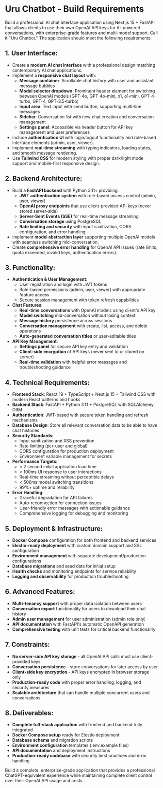 # Uru Chatbot - Build Requirements

Build a professional AI chat interface application using Next.js 15 + FastAPI that allows clients to use their own OpenAI API keys for AI-powered conversations, with enterprise-grade features and multi-model support. Call it "Uru Chatbot." The application should meet the following requirements:

## 1. User Interface:
- Create a **modern AI chat interface** with a professional design matching contemporary AI chat applications.
- Implement a **responsive chat layout** with:
  - **Message container**: Scrollable chat history with user and assistant message bubbles
  - **Model selector dropdown**: Prominent header element for switching between OpenAI models (GPT-4o, GPT-4o-mini, o1, o1-mini, GPT-4-turbo, GPT-4, GPT-3.5-turbo) 
  - **Input area**: Text input with send button, supporting multi-line messages
  - **Sidebar**: Conversation list with new chat creation and conversation management
  - **Settings panel**: Accessible via header button for API key management and user preferences
- Include **authentication UI** with login/logout functionality and role-based interface elements (admin, user, viewer).
- Implement **real-time streaming** with typing indicators, loading states, and smooth message rendering.
- Use **Tailwind CSS** for modern styling with proper dark/light mode support and mobile-first responsive design.

## 2. Backend Architecture:
- Build a **FastAPI backend** with Python 3.11+ providing:
  - **JWT authentication system** with role-based access control (admin, user, viewer)
  - **OpenAI proxy endpoints** that use client-provided API keys (never stored server-side)
  - **Server-Sent Events (SSE)** for real-time message streaming
  - **Conversation storage** using PostgreSQL
  - **Rate limiting and security** with input sanitization, CORS configuration, and error handling
- Implement **model abstraction layer** supporting multiple OpenAI models with seamless switching mid-conversation.
- Create **comprehensive error handling** for OpenAI API issues (rate limits, quota exceeded, invalid keys, authentication errors).

## 3. Functionality:
- **Authentication & User Management**:
  - User registration and login with JWT tokens
  - Role-based permissions (admin, user, viewer) with appropriate feature access
  - Secure session management with token refresh capabilities
- **Chat Features**:
  - **Real-time conversations** with OpenAI models using client's API key
  - **Model switching** mid-conversation without losing context
  - **Message history** persistence across sessions
  - **Conversation management** with create, list, access, and delete operations
  - **Auto-generated conversation titles** or user-editable titles
- **API Key Management**:
  - **Settings panel** for secure API key entry and validation
  - **Client-side encryption** of API keys (never sent to or stored on server)
  - **Real-time validation** with helpful error messages and troubleshooting guidance

## 4. Technical Requirements:
- **Frontend Stack**: React 19 + TypeScript + Next.js 15 + Tailwind CSS with modern React patterns and hooks
- **Backend Stack**: FastAPI + Python 3.11 + PostgreSQL with SQLAlchemy ORM
- **Authentication**: JWT-based with secure token handling and refresh mechanisms
- **Database Design**: Store all relevant conversation data to be able to have chat histories
- **Security Standards**:
  - Input sanitization and XSS prevention
  - Rate limiting (per-user and global)
  - CORS configuration for production deployment
  - Environment variable management for secrets
- **Performance Targets**:
  - < 2 second initial application load time
  - < 100ms UI response to user interactions
  - Real-time streaming without perceptible delays
  - < 500ms model switching transitions
  - 99%+ uptime and reliability
- **Error Handling**:
  - Graceful degradation for API failures
  - Auto-reconnection for connection issues
  - User-friendly error messages with actionable guidance
  - Comprehensive logging for debugging and monitoring

## 5. Deployment & Infrastructure:
- **Docker Compose** configuration for both frontend and backend services
- **Elestio-ready deployment** with custom domain support and SSL configuration
- **Environment management** with separate development/production configurations
- **Database migrations** and seed data for initial setup
- **Health checks** and monitoring endpoints for service reliability
- **Logging and observability** for production troubleshooting

## 6. Advanced Features:
- **Multi-tenancy support** with proper data isolation between users
- **Conversation export** functionality for users to download their chat history
- **Admin user management** for user administration (admin role only)
- **API documentation** with FastAPI's automatic OpenAPI generation
- **Comprehensive testing** with unit tests for critical backend functionality

## 7. Constraints:
- **No server-side API key storage** - all OpenAI API calls must use client-provided keys
- **Conversation persistence** - store conversations for later access by user
- **Client-side key encryption** - API keys encrypted in browser storage only
- **Production-ready code** with proper error handling, logging, and security measures
- **Scalable architecture** that can handle multiple concurrent users and conversations

## 8. Deliverables:
- **Complete full-stack application** with frontend and backend fully integrated
- **Docker Compose setup** ready for Elestio deployment
- **Database schema** and migration scripts
- **Environment configuration** templates (.env.example files)
- **API documentation** and deployment instructions
- **Production-ready codebase** with security best practices and error handling

Build a complete, enterprise-grade application that provides a professional ChatGPT-equivalent experience while maintaining complete client control over their OpenAI API usage and costs.